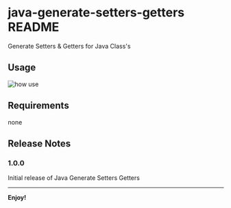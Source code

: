 # java-generate-setters-getters README
Generate Setters & Getters for Java Class's

## Usage
![how use](https://.gif)

## Requirements
none

## Release Notes

### 1.0.0

Initial release of Java Generate Setters Getters

-----------------------------------------------------------------------------------------------------------

**Enjoy!**
